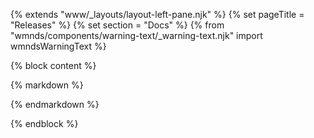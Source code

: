 {% extends "www/_layouts/layout-left-pane.njk" %}
{% set pageTitle = "Releases" %}
{% set section = "Docs" %}
{% from "wmnds/components/warning-text/_warning-text.njk" import wmndsWarningText %}

{% block content %}

{% markdown %}

{% endmarkdown %}

{% endblock %}
